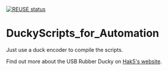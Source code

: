 <!--
 * SPDX-FileCopyrightText: 2020 0verk1ll
 *
 * SPDX-License-Identifier: GPL-3.0-or-later
-->

[![REUSE status](https://api.reuse.software/badge/github.com/0verk1ll/DuckyScripts_for_Automation)](https://api.reuse.software/info/github.com/0verk1ll/DuckyScripts_for_Automation)

# DuckyScripts_for_Automation

Just use a duck encoder to compile the scripts.

Find out more about the USB Rubber Ducky on [Hak5's website](https://shop.hak5.org/products/usb-rubber-ducky-deluxe).
